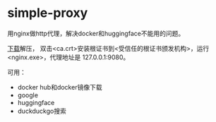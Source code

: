 # simple-proxy
用nginx做http代理，解决docker和huggingface不能用的问题。

[下载](https://github.com/lanyue2024/simple-proxy/archive/refs/heads/main.zip)解压，
双击<ca.crt>安装根证书到<受信任的根证书颁发机构>，运行<nginx.exe>，代理地址是 127.0.0.1:9080。

可用：
- docker hub和docker镜像下载
- google
- huggingface
- duckduckgo搜索

